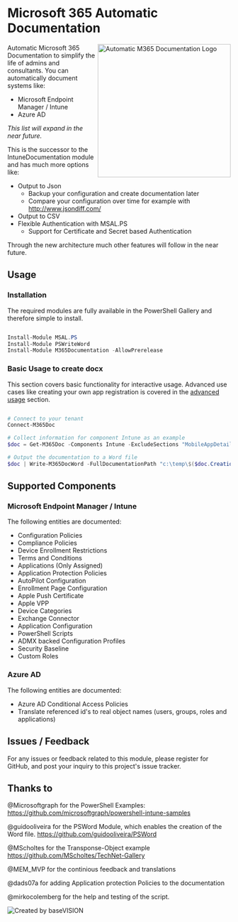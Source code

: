 # Microsoft 365 Automatic Documentation

<img align="right" src="https://github.com/ThomasKur/M365Documentation/raw/master/Logo/M365DocumentationLogo.png" width="300px" alt="Automatic M365 Documentation Logo">Automatic Microsoft 365 Documentation to simplify the life of admins and consultants. You can automatically document systems like:

- Microsoft Endpoint Manager / Intune
- Azure AD

_This list will expand in the near future._

This is the successor to the IntuneDocumentation module and has much more options like:

- Output to Json
  - Backup your configuration and create documentation later
  - Compare your configuration over time for example with http://www.jsondiff.com/
- Output to CSV
- Flexible Authentication with MSAL.PS
  - Support for Certificate and Secret based Authentication

Through the new architecture much other features will follow in the near future.

## Usage

### Installation

The required modules are fully available in the PowerShell Gallery and therefore simple to install.

```powershell

Install-Module MSAL.PS
Install-Module PSWriteWord
Install-Module M365Documentation -AllowPrerelease

```

### Basic Usage to create docx

This section covers basic functionality for interactive usage. Advanced use cases like creating your own app registration is covered in the [advanced usage](https://github.com/ThomasKur/M365Documentation/blob/master/AdvancedUsage.md) section.

```powershell

# Connect to your tenant
Connect-M365Doc

# Collect information for component Intune as an example 
$doc = Get-M365Doc -Components Intune -ExcludeSections "MobileAppDetailed"

# Output the documentation to a Word file
$doc | Write-M365DocWord -FullDocumentationPath "c:\temp\$($doc.CreationDate.ToString("yyyyMMddHHmm"))-WPNinjas-Doc.docx"


```

## Supported Components

### Microsoft Endpoint Manager / Intune

The following entities are documented:

- Configuration Policies
- Compliance Policies
- Device Enrollment Restrictions
- Terms and Conditions
- Applications (Only Assigned)
- Application Protection Policies
- AutoPilot Configuration
- Enrollment Page Configuration
- Apple Push Certificate
- Apple VPP
- Device Categories
- Exchange Connector
- Application Configuration
- PowerShell Scripts
- ADMX backed Configuration Profiles
- Security Baseline
- Custom Roles

### Azure AD

The following entities are documented:

- Azure AD Conditional Access Policies
- Translate referenced id's to real object names (users, groups, roles and applications)


## Issues / Feedback

For any issues or feedback related to this module, please register for GitHub, and post your inquiry to this project's issue tracker.

## Thanks to

@Microsoftgraph for the PowerShell Examples: <https://github.com/microsoftgraph/powershell-intune-samples>

@guidooliveira for the PSWord Module, which enables the creation of the Word file. <https://github.com/guidooliveira/PSWord>

@MScholtes for the Transponse-Object example <https://github.com/MScholtes/TechNet-Gallery>

@MEM_MVP for the continious feedback and translations

@dads07a for adding Application protection Policies to the documentation

@mirkocolemberg for the help and testing of the script.

![Created by baseVISION](https://www.basevision.ch/wp-content/uploads/2015/12/baseVISION-Logo_RGB.png)
